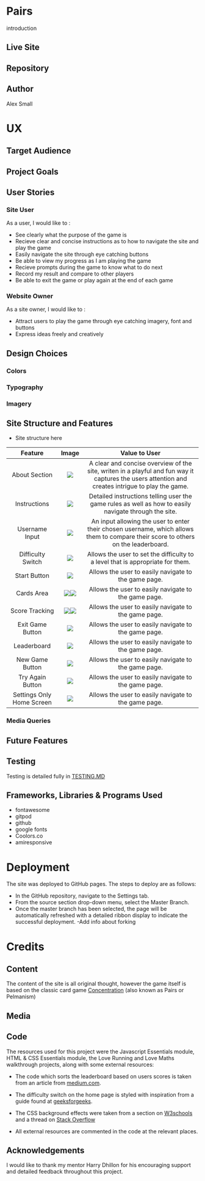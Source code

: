# Pairs
introduction

## Live Site 



## Repository 
[](https://github.com/AlexSmall96/Pairs)

## Author 
Alex Small


# UX
## Target Audience

 


## Project Goals



## User Stories
### Site User
As a user, I would like to :

- See clearly what the purpose of the game is
- Recieve clear and concise instructions as to how to navigate the site and play the game
- Easily navigate the site through eye catching buttons
- Be able to view my progress as I am playing the game
- Recieve prompts during the game to know what to do next
- Record my result and compare to other players
- Be able to exit the game or play again at the end of each game

### Website Owner
As a site owner, I would like to :

- Attract users to play the game through eye catching imagery, font and buttons
- Express ideas freely and creatively

## Design Choices
### Colors

### Typography

### Imagery


## Site Structure and Features


- Site structure here

Feature| Image | Value to User
:-------------------------:|:-------------------------: | :-------------------------: 
|About Section |![](assets/documentation/images/about.png) |A clear and concise overview of the site, writen in a playful and fun way it captures the users attention and creates intrigue to play the game.
|Instructions|![](assets/documentation/images/instructions.png) |Detailed instructions telling user the game rules as well as how to easily navigate through the site.
|Username Input|![](assets/documentation/images/username.png) |An input allowing the user to enter their chosen username, which allows them to compare their score to others on the leaderboard.
|Difficulty Switch|![](assets/documentation/images/difficulty.png) |Allows the user to set the difficulty to a level that is appropriate for them.
|Start Button|![](assets/documentation/images/start.png) |Allows the user to easily navigate to the game page.
|Cards Area|![](assets/documentation/images/cards-easy.png)![](assets/documentation/images/cards-hard.png) |Allows the user to easily navigate to the game page.
|Score Tracking|![](assets/documentation/images/score-easy.png)![](assets/documentation/images/score-hard.png) |Allows the user to easily navigate to the game page.
|Exit Game Button|![](assets/documentation/images/Exit.png) |Allows the user to easily navigate to the game page.
|Leaderboard|![](assets/documentation/images/leaderboard.png) |Allows the user to easily navigate to the game page.
|New Game Button|![](assets/documentation/images/new-game.png) |Allows the user to easily navigate to the game page.
|Try Again Button|![](assets/documentation/images/try-again.png) |Allows the user to easily navigate to the game page.
|Settings Only Home Screen|![](assets/documentation/images/settings-only.png) |Allows the user to easily navigate to the game page.
### Media Queries ###

## Future Features

## Testing
Testing is detailed fully in [TESTING.MD](https://github.com/AlexSmall96/Pair-Matching-Game/blob/main/TESTING.md)

## Frameworks, Libraries & Programs Used

- fontawesome
- gitpod
- github
- google fonts
- Coolors.co
- amiresponsive

# Deployment

The site was deployed to GitHub pages. The steps to deploy are as follows:
- In the GitHub repository, navigate to the Settings tab.
- From the source section drop-down menu, select the Master Branch.
- Once the master branch has been selected, the page will be automatically refreshed with a detailed ribbon display to indicate the successful deployment.
-Add info about forking

# Credits
## Content
The content of the site is all original thought, however the game itself is based on the classic card game [Concentration](https://en.wikipedia.org/wiki/Concentration_(card_game)) (also known as Pairs or Pelmanism)
## Media

## Code
The resources used for this project were the Javascript Essentials module, HTML & CSS Essentials module, the Love Running and Love Maths walkthrough projects, along with some external resources:

- The code which sorts the leaderboard based on users scores is taken from an article from [medium.com](https://medium.com/@gmcharmy/sort-objects-in-javascript-e-c-how-to-get-sorted-values-from-an-object-142a9ae7157c).

- The difficulty switch on the home page is styled with inspiration from a guide found at [geeksforgeeks](https://www.geeksforgeeks.org/how-to-create-toggle-switch-by-using-html-and-css/).

- The CSS background effects were taken from a section on [W3schools](https://www.w3schools.com/css/css3_gradients.asp) and a thread on [Stack Overflow](https://stackoverflow.com/questions/2869212/css3-gradient-background-set-on-body-doesnt-stretch-but-instead-repeats/) 

- All external resources are commented in the code at the relevant places.

## Acknowledgements 
I would like to thank my mentor Harry Dhillon for his encouraging support and detailed feedback throughout this project.